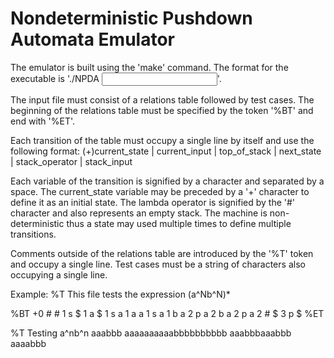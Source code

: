 # Nondeterministic Pushdown Automata Emulator

The emulator is built using the 'make' command.
The format for the executable is './NPDA <input file name>'.

The input file must consist of a relations table followed by test cases.
The beginning of the relations table must be specified by the token '%BT' and end with '%ET'.

Each transition of the table must occupy a single line by itself and use the following format:
(+)current_state | current_input | top_of_stack | next_state | stack_operator | stack_input

Each variable of the transition is signified by a character and separated by a space.
The current_state variable may be preceded by a '+' character to define it as an initial state.
The lambda operator is signified by the '#' character and also represents an empty stack.
The machine is non-deterministic thus a state may used multiple times to define multiple transitions.

Comments outside of the relations table are introduced by the '%T' token and occupy a single line.
Test cases must be a string of characters also occupying a single line.

Example:
%T This file tests the expression (a^Nb^N)*

%BT
+0 # # 1 s $
1 a $ 1 s a
1 a a 1 s a
1 b a 2 p a
2 b a 2 p a
2 # $ 3 p $
%ET

%T Testing a^nb^n
aaabbb
aaaaaaaaaabbbbbbbbbb
aaabbbaaabbb
aaaabbb
 
